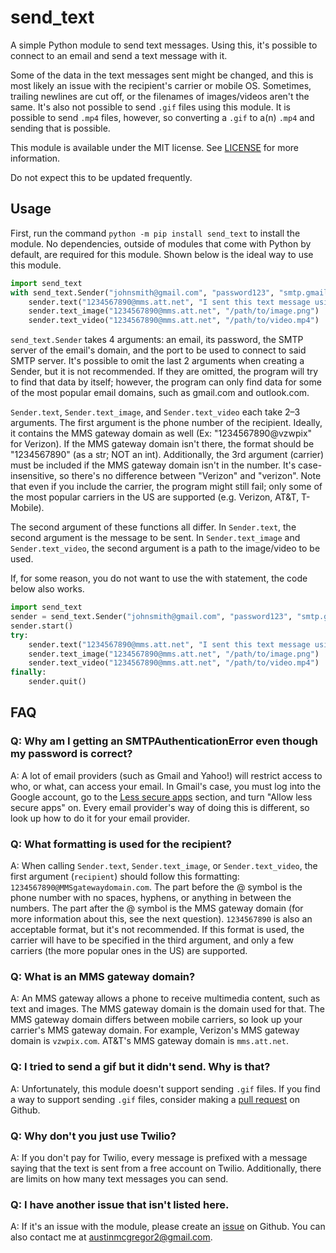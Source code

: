 # send_text

A simple Python module to send text messages. Using this, it's possible to connect to an email and send a text message with it.

Some of the data in the text messages sent might be changed, and this is most likely an issue with the recipient's carrier or mobile OS. Sometimes, trailing newlines are cut off, or the filenames of images/videos aren't the same. It's also not possible to send `.gif` files using this module. It is possible to send `.mp4` files, however, so converting a `.gif` to a(n) `.mp4` and sending that is possible.

This module is available under the MIT license. See [LICENSE](https://github.com/Pacil142857/send_text/blob/master/LICENSE) for more information.

Do not expect this to be updated frequently.

## Usage

First, run the command `python -m pip install send_text` to install the module. No dependencies, outside of modules that come with Python by default, are required for this module. Shown below is the ideal way to use this module.

```Python
import send_text
with send_text.Sender("johnsmith@gmail.com", "password123", "smtp.gmail.com", 587) as sender:
    sender.text("1234567890@mms.att.net", "I sent this text message using the send_text module!")
    sender.text_image("1234567890@mms.att.net", "/path/to/image.png")
    sender.text_video("1234567890@mms.att.net", "/path/to/video.mp4")
```

`send_text.Sender` takes 4 arguments: an email, its password, the SMTP server of the email's domain, and the port to be used to connect to said SMTP server. It's possible to omit the last 2 arguments when creating a Sender, but it is not recommended. If they are omitted, the program will try to find that data by itself; however, the program can only find data for some of the most popular email domains, such as gmail.com and outlook.com.

`Sender.text`, `Sender.text_image`, and `Sender.text_video` each take 2–3 arguments. The first argument is the phone number of the recipient. Ideally, it contains the MMS gateway domain as well (Ex: "1234567890@vzwpix" for Verizon). If the MMS gateway domain isn't there, the format should be "1234567890" (as a str; NOT an int). Additionally, the 3rd argument (carrier) must be included if the MMS gateway domain isn't in the number. It's case-insensitive, so there's no difference between "Verizon" and "verizon". Note that even if you include the carrier, the program might still fail; only some of the most popular carriers in the US are supported (e.g. Verizon, AT&T, T-Mobile).

The second argument of these functions all differ. In `Sender.text`, the second argument is the message to be sent. In `Sender.text_image` and `Sender.text_video`, the second argument is a path to the image/video to be used.

If, for some reason, you do not want to use the with statement, the code below also works.

```Python
import send_text
sender = send_text.Sender("johnsmith@gmail.com", "password123", "smtp.gmail.com", 587)
sender.start()
try:
    sender.text("1234567890@mms.att.net", "I sent this text message using the send_text module!")
    sender.text_image("1234567890@mms.att.net", "/path/to/image.png")
    sender.text_video("1234567890@mms.att.net", "/path/to/video.mp4")
finally:
    sender.quit()
```

## FAQ

### **Q: Why am I getting an SMTPAuthenticationError even though my password is correct?**

A: A lot of email providers (such as Gmail and Yahoo!) will restrict access to who, or what, can access your email. In Gmail's case, you must log into the Google account, go to the [Less secure apps](https://myaccount.google.com/lesssecureapps) section, and turn "Allow less secure apps" on. Every email provider's way of doing this is different, so look up how to do it for your email provider.

### **Q: What formatting is used for the recipient?**

A: When calling `Sender.text`, `Sender.text_image`, or `Sender.text_video`, the first argument (`recipient`) should follow this formatting: `1234567890@MMSgatewaydomain.com`. The part before the @ symbol is the phone number with no spaces, hyphens, or anything in between the numbers. The part after the @ symbol is the MMS gateway domain (for more information about this, see the next question). `1234567890` is also an acceptable format, but it's not recommended. If this format is used, the carrier will have to be specified in the third argument, and only a few carriers (the more popular ones in the US) are supported.

### **Q: What is an MMS gateway domain?**

A: An MMS gateway allows a phone to receive multimedia content, such as text and images. The MMS gateway domain is the domain used for that. The MMS gateway domain differs between mobile carriers, so look up your carrier's MMS gateway domain. For example, Verizon's MMS gateway domain is `vzwpix.com`. AT&T's MMS gateway domain is `mms.att.net`.

### **Q: I tried to send a gif but it didn't send. Why is that?**

A: Unfortunately, this module doesn't support sending `.gif` files. If you find a way to support sending `.gif` files, consider making a [pull request](https://github.com/Pacil142857/send_text/pulls) on Github.

### **Q: Why don't you just use Twilio?**

A: If you don't pay for Twilio, every message is prefixed with a message saying that the text is sent from a free account on Twilio. Additionally, there are limits on how many text messages you can send.

### **Q: I have another issue that isn't listed here.**

A: If it's an issue with the module, please create an [issue](https://github.com/Pacil142857/send_text/issues) on Github. You can also contact me at [austinmcgregor2@gmail.com](mailto:austinmcgregor2@gmail.com).
